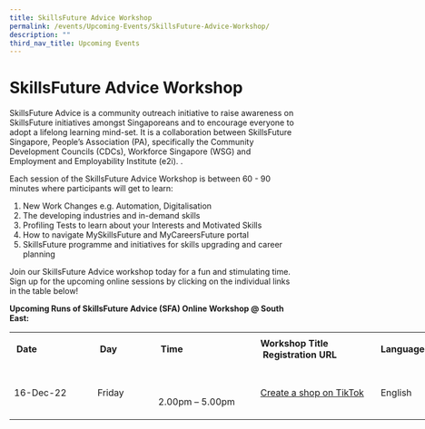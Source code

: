 ```yaml
---
title: SkillsFuture Advice Workshop
permalink: /events/Upcoming-Events/SkillsFuture-Advice-Workshop/
description: ""
third_nav_title: Upcoming Events
---
```

SkillsFuture Advice Workshop
============================

SkillsFuture Advice is a community outreach initiative to raise awareness on SkillsFuture initiatives amongst Singaporeans and to encourage everyone to adopt a lifelong learning mind-set. It is a collaboration between SkillsFuture Singapore, People’s Association (PA), specifically the Community Development Councils (CDCs), Workforce Singapore (WSG) and Employment and Employability Institute (e2i). .

Each session of the SkillsFuture Advice Workshop is between 60 - 90 minutes where participants will get to learn:

1.  New Work Changes e.g. Automation, Digitalisation
2.  The developing industries and in-demand skills
3.  Profiling Tests to learn about your Interests and Motivated Skills 
4.  How to navigate MySkillsFuture and MyCareersFuture portal
5.  SkillsFuture programme and initiatives for skills upgrading and career planning

Join our SkillsFuture Advice workshop today for a fun and stimulating time. Sign up for the upcoming online sessions by clicking on the individual links in the table below!

**Upcoming Runs of SkillsFuture Advice (SFA) Online Workshop @ South East:** 

<table style="width:800px;height:300px;">
    <tbody>
        <tr style="height:61px;">
            <td style="width: 131px;"><strong>&nbsp;Date&nbsp;</strong></td>
            <td style="width:91px;"><strong>&nbsp;Day&nbsp;</strong></td>
            <td style="width:164px;"><strong>&nbsp;Time&nbsp;</strong></td>
            <td style="width:196px;"><strong>Workshop Title</strong><br />
            <strong>&nbsp;Registration URL</strong></td>
            <td style="width:93px;"><strong>Language</strong></td>
			</tr>
<tr style="height:93px;">
            <td style="width:131px;">16-Dec-22</td>
            <td style="width:91px;">Friday</td>
            <td style="width:164px;">
            <table border="0" cellspacing="0" cellpadding="0">
                <tbody>
                </tbody>
            </table>
            2.00pm – 5.00pm</td>
            <td style="width:196px;"> <a href="forms.office.com/pages/responsepage.aspx?id=XLKiWAViE02DOJ1yJ4F1BVEbybA9ylJIiPiYYLTUv_5UOEtGRVhRSjA2NFRMTTc1Vks2NVJUUjNHMyQlQCN0PWcu)"> Create a shop on TikTok</a></td>
            <td style="width:93px;">English&nbsp;</td>
        </tr>   
   </tbody>
</table>